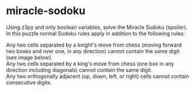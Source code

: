 # miracle-sodoku

Using z3py and only boolean variables, solve the Miracle Sudoku (spoiler). In this puzzle normal Sudoku rules apply in addition to the following rules:     

Any two cells separated by a knight's move from chess (moving forward two boxes and over one, in any direction) cannot contain the same digit (see image below).    
Any two cells separated by a king's move from chess (one box in any direction including diagonals) cannot contain the same digit.     
Any two orthogonally adjacent (up, down, left, or right) cells cannot contain consecutive digits.
